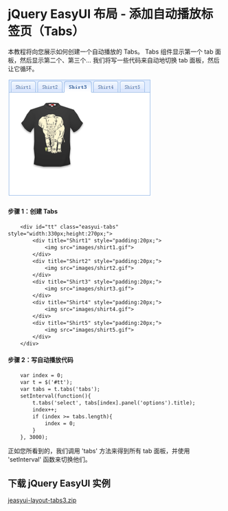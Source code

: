 # jQuery EasyUI 布局 - 添加自动播放标签页（Tabs）

本教程将向您展示如何创建一个自动播放的 Tabs。 Tabs 组件显示第一个 tab 面板，然后显示第二个、第三个... 我们将写一些代码来自动地切换 tab 面板，然后让它循环。

![](img/tabs3.png)

#### 步骤 1：创建 Tabs

```
	<div id="tt" class="easyui-tabs" style="width:330px;height:270px;">
		<div title="Shirt1" style="padding:20px;">
			<img src="images/shirt1.gif">
		</div>
		<div title="Shirt2" style="padding:20px;">
			<img src="images/shirt2.gif">
		</div>
		<div title="Shirt3" style="padding:20px;">
			<img src="images/shirt3.gif">
		</div>
		<div title="Shirt4" style="padding:20px;">
			<img src="images/shirt4.gif">
		</div>
		<div title="Shirt5" style="padding:20px;">
			<img src="images/shirt5.gif">
		</div>
	</div>

```

#### 步骤 2：写自动播放代码

```
	var index = 0;
	var t = $('#tt');
	var tabs = t.tabs('tabs');
	setInterval(function(){
		t.tabs('select', tabs[index].panel('options').title);
		index++;
		if (index >= tabs.length){
			index = 0;
		}
	}, 3000);

```

正如您所看到的，我们调用 'tabs' 方法来得到所有 tab 面板，并使用 'setInterval' 函数来切换他们。

## 下载 jQuery EasyUI 实例

[jeasyui-layout-tabs3.zip](/try/jeasyui/download/jeasyui-layout-tabs3.zip)

 